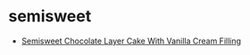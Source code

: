 # semisweet

 * [Semisweet Chocolate Layer Cake With Vanilla Cream Filling](../index/s/semisweet-chocolate-layer-cake-with-vanilla-cream-filling-233943.json)
